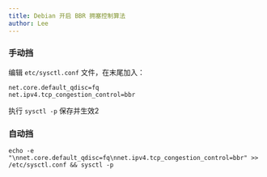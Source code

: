```yaml
---
title: Debian 开启 BBR 拥塞控制算法
author: Lee
---
```


### 手动挡

编辑 `etc/sysctl.conf` 文件，在末尾加入：

```text
net.core.default_qdisc=fq
net.ipv4.tcp_congestion_control=bbr
```

执行 `sysctl -p` 保存并生效2

### 自动挡

```text
echo -e "\nnet.core.default_qdisc=fq\nnet.ipv4.tcp_congestion_control=bbr" >> /etc/sysctl.conf && sysctl -p
```
